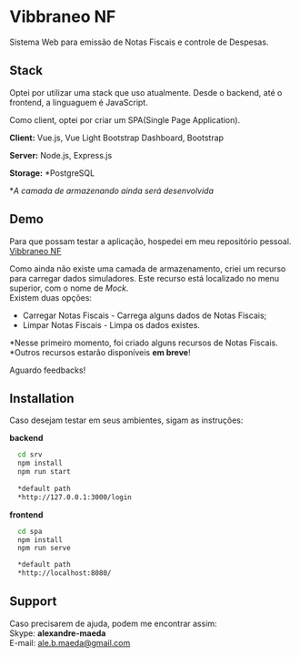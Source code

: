 
# Vibbraneo NF

Sistema Web para emissão de Notas Fiscais e controle de Despesas. 


## Stack

Optei por utilizar uma stack que uso atualmente.
Desde o backend, até o frontend, a linguaguem é JavaScript.

Como client, optei por criar um SPA(Single Page Application).

**Client:** Vue.js, Vue Light Bootstrap Dashboard, Bootstrap 

**Server:** Node.js, Express.js

**Storage:** *PostgreSQL

**A camada de armazenando ainda será desenvolvida*
## Demo

Para que possam testar a aplicação, hospedei em meu repositório pessoal.\
[Vibbraneo NF](https://alexandremaeda.github.io/vibbraneo-nf/)

Como ainda não existe uma camada de armazenamento, criei um recurso para carregar dados simuladores. Este recurso está localizado no menu superior, com o nome de *Mock*.\
Existem duas opções:
* Carregar Notas Fiscais - Carrega alguns dados de Notas Fiscais;
* Limpar Notas Fiscais - Limpa os dados existes.

*Nesse primeiro momento, foi criado alguns recursos de Notas Fiscais.\
*Outros recursos estarão disponíveis **em breve**!

Aguardo feedbacks!
## Installation

Caso desejam testar em seus ambientes, sigam as instruções:

**backend**
```bash
  cd srv
  npm install
  npm run start
  
  *default path
  *http://127.0.0.1:3000/login
```

**frontend**
```bash
  cd spa
  npm install
  npm run serve

  *default path
  *http://localhost:8080/
```


    
## Support

Caso precisarem de ajuda, podem me encontrar assim:\
Skype: **alexandre-maeda**\
E-mail: ale.b.maeda@gmail.com

  
